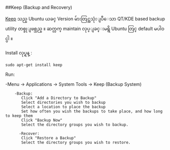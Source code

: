 ##Keep (Backup and Recovery)

[Keep](http://jr.falleri.free.fr/keep/wiki/Home) သည္ Ubuntu ယခင္ Version မ်ားတြင္အသုံးျပဳေသာ QT/KDE based backup utility တစ္ခုျဖစ္သည္ ။
ဆက္လက္ maintain လုပ္ျခင္းမရွိ Ubuntu တြင္ default မပါဝင္ပါ ။
	
Install လုပ္ရန္ :

		
	sudo apt-get install keep

Run:

-Menu -> Applications -> System Tools -> Keep (Backup System) 

        -Backup: 
           Click "Add a Directory to Backup" 
           Select directories you wish to backup 
           Select a location to place the backup 
           Set how often you wish the backups to take place, and how long to keep them 
           Click "Backup Now" 
           Select the directory groups you wish to backup. 

          -Recover: 
           Click "Restore a Backup" 
           Select the directory groups you wish to restore. 



